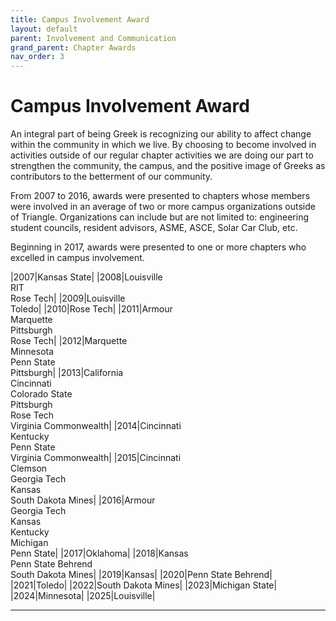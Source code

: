 ```yaml
---
title: Campus Involvement Award
layout: default
parent: Involvement and Communication
grand_parent: Chapter Awards
nav_order: 3
---
```

# Campus Involvement Award

An integral part of being Greek is recognizing our ability to affect change within the community in which we live. By choosing to become involved in activities outside of our regular chapter activities we are doing our part to strengthen the community, the campus, and the positive image of Greeks as contributors to the betterment of our community.

From 2007 to 2016, awards were presented to chapters whose members were involved in an average of two or more campus organizations outside of Triangle. Organizations can include but are not limited to: engineering student councils, resident advisors, ASME, ASCE, Solar Car Club, etc.

Beginning in 2017, awards were presented to one or more chapters who excelled in campus involvement.

|2007|Kansas State|
|2008|Louisville<br>RIT<br>Rose Tech|
|2009|Louisville<br>Toledo|
|2010|Rose Tech|
|2011|Armour<br>Marquette<br>Pittsburgh<br>Rose Tech|
|2012|Marquette<br>Minnesota<br>Penn State<br>Pittsburgh|
|2013|California<br>Cincinnati<br>Colorado State<br>Pittsburgh<br>Rose Tech<br>Virginia Commonwealth|
|2014|Cincinnati<br>Kentucky<br>Penn State<br>Virginia Commonwealth|
|2015|Cincinnati<br>Clemson<br>Georgia Tech<br>Kansas<br>South Dakota Mines|
|2016|Armour<br>Georgia Tech<br>Kansas<br>Kentucky<br>Michigan<br>Penn State|
|2017|Oklahoma|
|2018|Kansas<br>Penn State Behrend<br>South Dakota Mines|
|2019|Kansas|
|2020|Penn State Behrend|
|2021|Toledo|
|2022|South Dakota Mines|
|2023|Michigan State|
|2024|Minnesota|
|2025|Louisville|

----